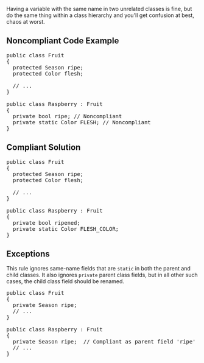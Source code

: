 Having a variable with the same name in two unrelated classes is fine, but do the same thing within a class hierarchy and you'll get confusion at
best, chaos at worst. 

## Noncompliant Code Example

<pre>
public class Fruit
{
  protected Season ripe;
  protected Color flesh;

  // ...
}

public class Raspberry : Fruit
{
  private bool ripe; // Noncompliant
  private static Color FLESH; // Noncompliant
}
</pre>

## Compliant Solution

<pre>
public class Fruit
{
  protected Season ripe;
  protected Color flesh;

  // ...
}

public class Raspberry : Fruit
{
  private bool ripened;
  private static Color FLESH_COLOR;
}
</pre>

## Exceptions

This rule ignores same-name fields that are `static` in both the parent and child classes. It also ignores `private` parent
class fields, but in all other such cases, the child class field should be renamed.

<pre>
public class Fruit
{
  private Season ripe;
  // ...
}

public class Raspberry : Fruit
{
  private Season ripe;  // Compliant as parent field 'ripe' is anyway not visible from Raspberry
  // ...
}
</pre>